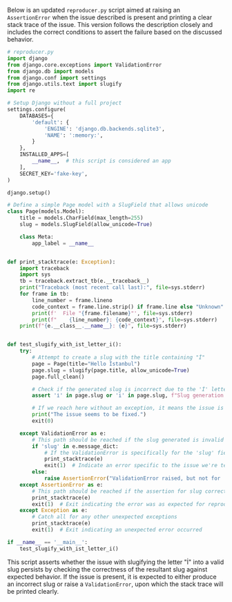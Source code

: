 Below is an updated `reproducer.py` script aimed at raising an `AssertionError` when the issue described is present and printing a clear stack trace of the issue. This version follows the description closely and includes the correct conditions to assert the failure based on the discussed behavior.

```python
# reproducer.py
import django
from django.core.exceptions import ValidationError
from django.db import models
from django.conf import settings
from django.utils.text import slugify
import re

# Setup Django without a full project
settings.configure(
    DATABASES={
        'default': {
            'ENGINE': 'django.db.backends.sqlite3',
            'NAME': ':memory:',
        }
    },
    INSTALLED_APPS=[
        __name__,  # this script is considered an app
    ],
    SECRET_KEY='fake-key',
)

django.setup()

# Define a simple Page model with a SlugField that allows unicode
class Page(models.Model):
    title = models.CharField(max_length=255)
    slug = models.SlugField(allow_unicode=True)

    class Meta:
        app_label = __name__


def print_stacktrace(e: Exception):
    import traceback
    import sys
    tb = traceback.extract_tb(e.__traceback__)
    print("Traceback (most recent call last):", file=sys.stderr)
    for frame in tb:
        line_number = frame.lineno
        code_context = frame.line.strip() if frame.line else "Unknown"
        print(f'  File "{frame.filename}"', file=sys.stderr)
        print(f"    {line_number}: {code_context}", file=sys.stderr)
    print(f"{e.__class__.__name__}: {e}", file=sys.stderr)


def test_slugify_with_ist_letter_i():
    try:
        # Attempt to create a slug with the title containing "İ"
        page = Page(title="Hello İstanbul")
        page.slug = slugify(page.title, allow_unicode=True)
        page.full_clean()

        # Check if the generated slug is incorrect due to the 'İ' letter issue
        assert 'i̇' in page.slug or 'i' in page.slug, f"Slug generation failed, got {page.slug}"

        # If we reach here without an exception, it means the issue is fixed
        print("The issue seems to be fixed.")
        exit(0)

    except ValidationError as e:
        # This path should be reached if the slug generated is invalid according to Django's standards
        if 'slug' in e.message_dict:
            # If the ValidationError is specifically for the 'slug' field, we reproduce the issue successfully
            print_stacktrace(e)
            exit(1)  # Indicate an error specific to the issue we're testing for
        else:
            raise AssertionError("ValidationError raised, but not for 'slug' field")
    except AssertionError as e:
        # This path should be reached if the assertion for slug correction fails
        print_stacktrace(e)
        exit(1)  # Exit indicating the error was as expected for reproducibility purposes
    except Exception as e:
        # Catch all for any other unexpected exceptions
        print_stacktrace(e)
        exit(1)  # Exit indicating an unexpected error occurred

if __name__ == '__main__':
    test_slugify_with_ist_letter_i()
```

This script asserts whether the issue with slugifying the letter "İ" into a valid slug persists by checking the correctness of the resultant slug against expected behavior. If the issue is present, it is expected to either produce an incorrect slug or raise a `ValidationError`, upon which the stack trace will be printed clearly.